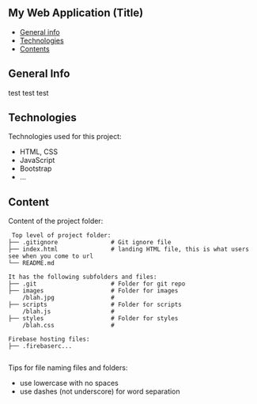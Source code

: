 ## My Web Application (Title)

* [General info](#general-info)
* [Technologies](#technologies)
* [Contents](#content)

## General Info
test test test
	
## Technologies
Technologies used for this project:
* HTML, CSS
* JavaScript
* Bootstrap 
* ...
	
## Content
Content of the project folder:



```
 Top level of project folder: 
├── .gitignore               # Git ignore file
├── index.html               # landing HTML file, this is what users see when you come to url
└── README.md

It has the following subfolders and files:
├── .git                     # Folder for git repo
├── images                   # Folder for images
    /blah.jpg                # 
├── scripts                  # Folder for scripts
    /blah.js                 # 
├── styles                   # Folder for styles
    /blah.css                # 

Firebase hosting files: 
├── .firebaserc...


```

Tips for file naming files and folders:
* use lowercase with no spaces
* use dashes (not underscore) for word separation

